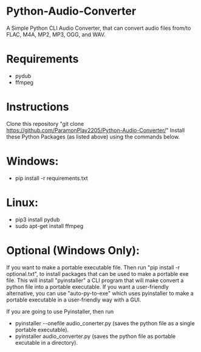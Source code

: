 # Python-Audio-Converter
A Simple Python CLI Audio Converter, that can convert audio files from/to FLAC, M4A, MP2, MP3, OGG, and WAV.

# Requirements
* pydub
* ffmpeg

# Instructions
Clone this repository "git clone https://github.com/ParamonPlay2205/Python-Audio-Converter/"
Install these Python Packages (as listed above) using the commands below.

# Windows:
* pip install -r requirements.txt

# Linux:
* pip3 install pydub
* sudo apt-get install ffmpeg

# Optional (Windows Only):
If you want to make a portable executable file. Then run "pip install -r optional.txt", to install packages that can be used to make a portable exe file. This will install "pyinstaller" a CLI program that will make convert a python file into a portable executable. If you want a user-friendly alternative,
you can use "auto-py-to-exe" which uses pyinstaller to make a portable executable in a user-friendly way with a GUI.

If you are going to use Pyinstaller, then run
* pyinstaller --onefile audio_conerter.py (saves the python file as a single portable executable).
* pyinstaller audio_converter.py (saves the python file as portable excutable in a directory).
